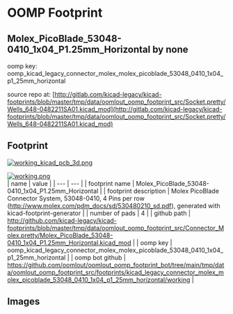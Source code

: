 # OOMP Footprint  
## Molex_PicoBlade_53048-0410_1x04_P1.25mm_Horizontal  by none  
  
oomp key: oomp_kicad_legacy_connector_molex_molex_picoblade_53048_0410_1x04_p1_25mm_horizontal  
  
source repo at: [http://gitlab.com/kicad-legacy/kicad-footprints/blob/master/tmp/data/oomlout_oomp_footprint_src/Socket.pretty/Wells_648-0482211SA01.kicad_mod](http://gitlab.com/kicad-legacy/kicad-footprints/blob/master/tmp/data/oomlout_oomp_footprint_src/Socket.pretty/Wells_648-0482211SA01.kicad_mod)  
## Footprint  
  
[![working_kicad_pcb_3d.png](working_kicad_pcb_3d_600.png)](working_kicad_pcb_3d.png)  
  
[![working.png](working_600.png)](working.png)  
| name | value | 
| --- | --- | 
| footprint name | Molex_PicoBlade_53048-0410_1x04_P1.25mm_Horizontal | 
| footprint description | Molex PicoBlade Connector System, 53048-0410, 4 Pins per row (http://www.molex.com/pdm_docs/sd/530480210_sd.pdf), generated with kicad-footprint-generator | 
| number of pads | 4 | 
| github path | http://github.com/kicad-legacy/kicad-footprints/blob/master/tmp/data/oomlout_oomp_footprint_src/Connector_Molex.pretty/Molex_PicoBlade_53048-0410_1x04_P1.25mm_Horizontal.kicad_mod | 
| oomp key | oomp_kicad_legacy_connector_molex_molex_picoblade_53048_0410_1x04_p1_25mm_horizontal | 
| oomp bot github | https://github.com/oomlout/oomlout_oomp_footprint_bot/tree/main/tmp/data/oomlout_oomp_footprint_src/footprints/kicad_legacy_connector_molex_molex_picoblade_53048_0410_1x04_p1_25mm_horizontal/working | 
## Images  
